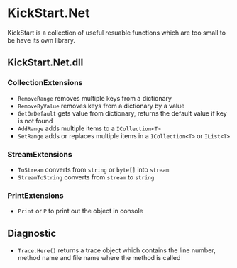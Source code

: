 # KickStart.Net

KickStart is a collection of useful resuable functions which are too small to be have its own library.

## KickStart.Net.dll

### CollectionExtensions
* `RemoveRange` removes multiple keys from a dictionary
* `RemoveByValue` removes keys from a dictionary by a value
* `GetOrDefault` gets value from dictionary, returns the default value if key is not found
* `AddRange` adds multiple items to a `ICollection<T>`
* `SetRange` adds or replaces multiple items in a `ICollection<T>` or `IList<T>`

### StreamExtensions
* `ToStream` converts from `string` or `byte[]` into `stream`
* `StreamToString` converts from `stream` to `string`

### PrintExtensions
* `Print` or `P` to print out the object in console

## Diagnostic
* `Trace.Here()` returns a trace object which contains the line number, method name and file name where the method is called
